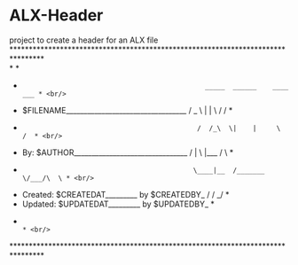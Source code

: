 # ALX-Header
project to create a header for an ALX file 
<br/>
\******************************************************************************** <br/>
\*                                                                              * <br/>
*                                                   _____  ______    ____  ___ * <br/>
*    $FILENAME__________________________________   /  _  \ |    |    \   \/  / * <br/>
*                                                 /  /_\  \|    |     \     /  * <br/>
*    By: $AUTHOR________________________________ /    |    \    |___  /     \  * <br/>
*                                                \____|__  /_______ \/___/\  \ * <br/>
*    Created: $CREATEDAT_________ by $CREATEDBY_         \/        \/      \_/ * <br/>
*    Updated: $UPDATEDAT_________ by $UPDATEDBY_                               * <br/>
*                                                                              * <br/>
******************************************************************************** <br/>
<br/>

